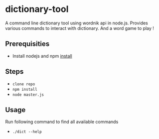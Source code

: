 # dictionary-tool
A command line dictionary tool using wordnik api in node.js. Provides various commands to interact with dictionary. And a word game to play !

## Prerequisities
- Install nodejs and npm [install](https://nodejs.org/en/download/package-manager/)

## Steps
- `clone repo`
- `npm install`
- `node master.js`

## Usage
Run following command to find all available commands 
- `./dict --help`

